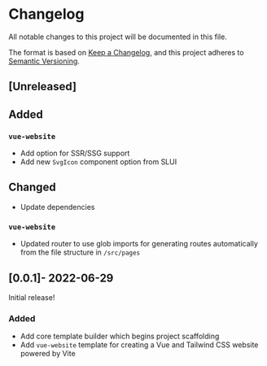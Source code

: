 # Changelog
All notable changes to this project will be documented in this file.

The format is based on [Keep a Changelog](https://keepachangelog.com/en/1.0.0/),
and this project adheres to [Semantic Versioning](https://semver.org/spec/v2.0.0.html).

## [Unreleased]

## Added
### `vue-website`
- Add option for SSR/SSG support
- Add new `SvgIcon` component option from SLUI

## Changed
- Update dependencies

### `vue-website`
- Updated router to use glob imports for generating routes automatically from the file structure in `/src/pages`

## [0.0.1]- 2022-06-29

Initial release!

### Added
- Add core template builder which begins project scaffolding
- Add `vue-website` template for creating a Vue and Tailwind CSS website powered by Vite
